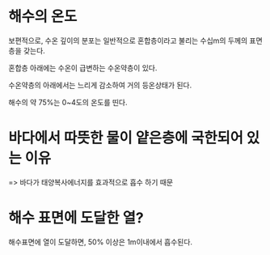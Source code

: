 # 해수의 온도

보편적으로, 수온 깊이의 분포는 일반적으로 혼합층이라고 불리는 수십m의 두께의 표면층을 갖는다.

혼합층 아래에는 수온이 급변하는 수온약층이 있다.

수온약층의 아래에서는 느리게 감소하여 거의 등온상태가 된다.

해수의 약 75%는 0~4도의 온도를 띤다.

# 바다에서 따뜻한 물이 얕은층에 국한되어 있는 이유

=> 바다가 태양복사에너지를 효과적으로 흡수 하기 때문

# 해수 표면에 도달한 열?

해수표면에 열이 도달하면, 50% 이상은 1m이내에서 흡수된다.


